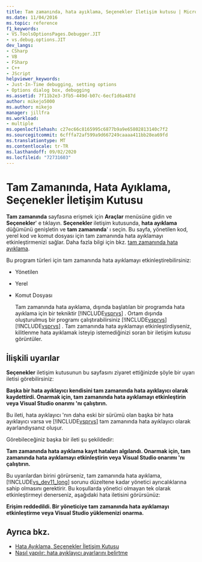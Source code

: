 ```yaml
---
title: Tam zamanında, hata ayıklama, Seçenekler Iletişim kutusu | Microsoft Docs
ms.date: 11/04/2016
ms.topic: reference
f1_keywords:
- VS.ToolsOptionsPages.Debugger.JIT
- vs.debug.options.JIT
dev_langs:
- CSharp
- VB
- FSharp
- C++
- JScript
helpviewer_keywords:
- Just-In-Time debugging, setting options
- Options dialog box, debugging
ms.assetid: 7f11b2e3-3fb5-449d-b07c-6ecf1d6a487d
author: mikejo5000
ms.author: mikejo
manager: jillfra
ms.workload:
- multiple
ms.openlocfilehash: c27ec66c8165995c6877b9a9e65802813140c7f2
ms.sourcegitcommit: 6cfffa72af599a9d667249caaaa411bb28ea69fd
ms.translationtype: MT
ms.contentlocale: tr-TR
ms.lasthandoff: 09/02/2020
ms.locfileid: "72731603"
---
```

# <a name="just-in-time-debugging-options-dialog-box"></a>Tam Zamanında, Hata Ayıklama, Seçenekler İletişim Kutusu
**Tam zamanında** sayfasına erişmek için **Araçlar** menüsüne gidin ve **Seçenekler**' e tıklayın. **Seçenekler** iletişim kutusunda, **hata ayıklama** düğümünü genişletin ve **tam zamanında**' ı seçin. Bu sayfa, yönetilen kod, yerel kod ve komut dosyası için tam zamanında hata ayıklamayı etkinleştirmenizi sağlar. Daha fazla bilgi için bkz. [tam zamanında hata ayıklama](../debugger/just-in-time-debugging-in-visual-studio.md).

 Bu program türleri için tam zamanında hata ayıklamayı etkinleştirebilirsiniz:

- Yönetilen

- Yerel

- Komut Dosyası

  Tam zamanında hata ayıklama, dışında başlatılan bir programda hata ayıklama için bir tekniktir [!INCLUDE[vsprvs](../code-quality/includes/vsprvs_md.md)] . Ortam dışında oluşturulmuş bir programı çalıştırabilirsiniz [!INCLUDE[vsprvs](../code-quality/includes/vsprvs_md.md)] [!INCLUDE[vsprvs](../code-quality/includes/vsprvs_md.md)] . Tam zamanında hata ayıklamayı etkinleştirdiyseniz, kilitlenme hata ayıklamak isteyip istemediğinizi soran bir iletişim kutusu görüntüler.

## <a name="associated-warnings"></a>İlişkili uyarılar
 **Seçenekler** iletişim kutusunun bu sayfasını ziyaret ettiğinizde şöyle bir uyarı iletisi görebilirsiniz:

 **Başka bir hata ayıklayıcı kendisini tam zamanında hata ayıklayıcı olarak kaydettirdi. Onarmak için, tam zamanında hata ayıklamayı etkinleştirin veya Visual Studio onarımı 'nı çalıştırın.**

 Bu ileti, hata ayıklayıcı 'nın daha eski bir sürümü olan başka bir hata ayıklayıcı varsa ve [!INCLUDE[vsprvs](../code-quality/includes/vsprvs_md.md)] tam zamanında hata ayıklayıcı olarak ayarlandıysanız oluşur.

 Görebileceğiniz başka bir ileti şu şekildedir:

 **Tam zamanında hata ayıklama kayıt hataları algılandı. Onarmak için, tam zamanında hata ayıklamayı etkinleştirin veya Visual Studio onarımı 'nı çalıştırın.**

 Bu uyarılardan birini görürseniz, tam zamanında hata ayıklama, [!INCLUDE[vs_dev11_long](../data-tools/includes/vs_dev11_long_md.md)] sorunu düzeltene kadar yönetici ayrıcalıklarına sahip olmasını gerektirir. Bu koşullarda yönetici olmayan tek olarak etkinleştirmeyi denerseniz, aşağıdaki hata iletisini görürsünüz:

 **Erişim reddedildi. Bir yöneticiye tam zamanında hata ayıklamayı etkinleştirme veya Visual Studio yüklemenizi onarma.**

## <a name="see-also"></a>Ayrıca bkz.
- [Hata Ayıklama, Seçenekler İletişim Kutusu](../debugger/debugging-options-dialog-box.md)
- [Nasıl yapılır: hata ayıklayıcı ayarlarını belirtme](../debugger/how-to-specify-debugger-settings.md)